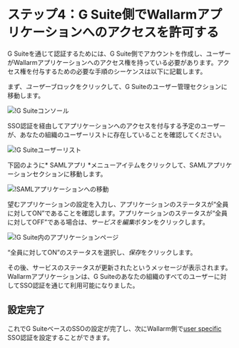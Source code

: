 # ステップ4：G Suite側でWallarmアプリケーションへのアクセスを許可する

[img-gsuite-console]:           ../../../../images/admin-guides/configuration-guides/sso/gsuite/gsuite-console.png
[img-user-list]:                ../../../../images/admin-guides/configuration-guides/sso/gsuite/user-list.png
[img-gsuite-navigation-saml]:   ../../../../images/admin-guides/configuration-guides/sso/gsuite/gsuite-navigation-saml.png
[img-app-page]:                 ../../../../images/admin-guides/configuration-guides/sso/gsuite/gsuite-app-page.png

[doc-use-user-auth]:            ../employ-user-auth.md

G Suiteを通じて認証するためには、G Suite側でアカウントを作成し、ユーザーがWallarmアプリケーションへのアクセス権を持っている必要があります。アクセス権を付与するための必要な手順のシーケンスは以下に記載します。

まず、*ユーザー*ブロックをクリックして、G Suiteのユーザー管理セクションに移動します。

![!G Suiteコンソール][img-gsuite-console]

SSO認証を経由してアプリケーションへのアクセスを付与する予定のユーザーが、あなたの組織のユーザーリストに存在していることを確認してください。

![!G Suiteユーザーリスト][img-user-list]

下図のように* SAMLアプリ *メニューアイテムをクリックして、SAMLアプリケーションセクションに移動します。

![!SAMLアプリケーションへの移動][img-gsuite-navigation-saml]

望むアプリケーションの設定を入力し、アプリケーションのステータスが“全員に対してON”であることを確認します。アプリケーションのステータスが“全員に対してOFF”である場合は、*サービスを編集*ボタンをクリックします。

![!G Suite内のアプリケーションページ][img-app-page]

“全員に対してON”のステータスを選択し、*保存*をクリックします。

その後、サービスのステータスが更新されたというメッセージが表示されます。 Wallarmアプリケーションは、G Suiteのあなたの組織のすべてのユーザーに対してSSO認証を通じて利用可能になりました。

## 設定完了

これでG SuiteベースのSSOの設定が完了し、次にWallarm側で[user specific][doc-use-user-auth] SSO認証を設定することができます。